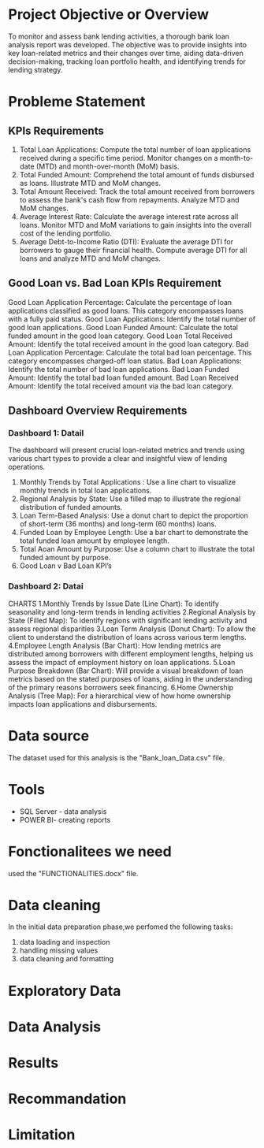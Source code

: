 # Project Objective or Overview
To monitor and assess bank lending activities, a thorough bank loan analysis report was developed. The objective was to provide insights into key loan-related metrics and their changes over time, aiding data-driven decision-making, tracking loan portfolio health, and identifying trends for lending strategy.

# Probleme Statement
  ## KPIs Requirements
1. Total Loan Applications: Compute the total number of loan applications received during a specific time period. Monitor changes on a month-to-date (MTD) and month-over-month (MoM) basis.
2. Total Funded Amount: Comprehend the total amount of funds disbursed as loans. Illustrate MTD and MoM changes.
3. Total Amount Received: Track the total amount received from borrowers to assess the bank's cash flow from repayments. Analyze MTD and MoM changes.
4. Average Interest Rate: Calculate the average interest rate across all loans. Monitor MTD and MoM variations to gain insights into the overall cost of the lending portfolio.
5. Average Debt-to-Income Ratio (DTI): Evaluate the average DTI for borrowers to gauge their financial health. Compute average DTI for all loans and analyze MTD and MoM changes.
  ## Good Loan vs. Bad Loan KPIs Requirement
Good Loan Application Percentage: Calculate the percentage of loan applications classified as good loans. This category encompasses loans with a fully paid status.
Good Loan Applications: Identify the total number of good loan applications.
Good Loan Funded Amount: Calculate the total funded amount in the good loan category.
Good Loan Total Received Amount: Identify the total received amount in the good loan category.
Bad Loan Application Percentage: Calculate the total bad loan percentage. This category encompasses charged-off loan status.
Bad Loan Applications: Identify the total number of bad loan applications.
Bad Loan Funded Amount: Identify the total bad loan funded amount.
Bad Loan Received Amount: Identify the total received amount via the bad loan category.

## Dashboard Overview Requirements

### Dashboard 1: Datail
The dashboard will present crucial loan-related metrics and trends using various chart types to provide a clear and insightful view of lending operations.
1. Monthly Trends by Total Applications : Use a line chart to visualize monthly trends in total loan applications.
2. Regional Analysis by State: Use a filled map to illustrate the regional distribution of funded amounts.
3. Loan Term-Based Analysis: Use a donut chart to depict the proportion of short-term (36 months) and long-term (60 months) loans.
4. Funded Loan by Employee Length: Use a bar chart to demonstrate the total funded loan amount by employee length.
5. Total Aoan Amount by Purpose: Use a column chart to illustrate the total funded amount by purpose.
6. Good Loan v Bad Loan KPI’s


### Dashboard 2: Datai
CHARTS
1.Monthly Trends by Issue Date (Line Chart):  To identify seasonality and long-term trends in lending activities
2.Regional Analysis by State (Filled Map): To identify regions with significant lending activity and assess regional disparities
3.Loan Term Analysis (Donut Chart): To allow the client to understand the distribution of loans across various term lengths.
4.Employee Length Analysis (Bar Chart): How lending metrics are distributed among borrowers with different employment lengths, helping us assess the impact of employment history on loan applications.
5.Loan Purpose Breakdown (Bar Chart): Will provide a visual breakdown of loan metrics based on the stated purposes of loans, aiding in the understanding of the primary reasons borrowers seek financing.
6.Home Ownership Analysis (Tree Map): For a hierarchical view of how home ownership impacts loan applications and disbursements.

# Data source
The dataset used for this analysis is the "Bank_loan_Data.csv" file.

# Tools
- SQL Server - data analysis
- POWER BI- creating reports
  
# Fonctionalitees we need
used the "FUNCTIONALITIES.docx" file.

# Data cleaning
In the initial data preparation phase,we perfomed the following tasks:
1. data loading and inspection
2. handling missing values
3. data cleaning and formatting
   
# Exploratory Data
# Data Analysis
# Results
# Recommandation
# Limitation
